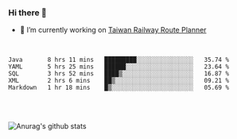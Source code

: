 ### Hi there 👋

- 🔭 I’m currently working on [Taiwan Railway Route Planner](https://github.com/Taiwan-Railway-Route-Planner)

<br/>

<!--START_SECTION:waka-->
```text
Java       8 hrs 11 mins   █████████░░░░░░░░░░░░░░░░   35.74 % 
YAML       5 hrs 25 mins   ██████░░░░░░░░░░░░░░░░░░░   23.64 % 
SQL        3 hrs 52 mins   ████▒░░░░░░░░░░░░░░░░░░░░   16.87 % 
XML        2 hrs 6 mins    ██▒░░░░░░░░░░░░░░░░░░░░░░   09.21 % 
Markdown   1 hr 18 mins    █▒░░░░░░░░░░░░░░░░░░░░░░░   05.69 % 
```
<!--END_SECTION:waka-->

<br/>
<br/>

![Anurag's github stats](https://github-readme-stats.vercel.app/api?username=DepickereSven&show_icons=true&theme=tokyonight)



<!--
**DepickereSven/DepickereSven** is a ✨ _special_ ✨ repository because its `README.md` (this file) appears on your GitHub profile.

Here are some ideas to get you started:

- 🔭 I’m currently working on ...
- 🌱 I’m currently learning ...
- 👯 I’m looking to collaborate on ...
- 🤔 I’m looking for help with ...
- 💬 Ask me about ...
- 📫 How to reach me: ...
- 😄 Pronouns: ...
- ⚡ Fun fact: ...
-->
